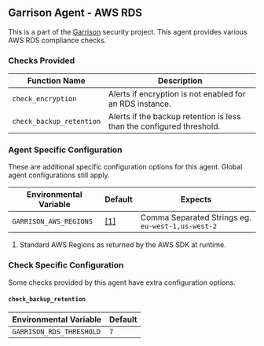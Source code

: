 Garrison Agent - AWS RDS
--

This is a part of the [Garrison](https://github.com/forward3d/garrison) security project. This agent provides various AWS RDS compliance checks.

### Checks Provided

| Function Name | Description  |
| ------------- | ------------- |
| `check_encryption` | Alerts if encryption is not enabled for an RDS instance. |
| `check_backup_retention` | Alerts if the backup retention is less than the configured threshold. |

### Agent Specific Configuration

These are additional specific configuration options for this agent. Global agent configurations still apply.

| Environmental Variable  | Default | Expects |
| ------------- | ------------- | ------------- |
| `GARRISON_AWS_REGIONS` | [[1]](#f1) | Comma Separated Strings eg. `eu-west-1,us-west-2` |

1. <span id="f2"></span> Standard AWS Regions as returned by the AWS SDK at runtime.

### Check Specific Configuration

Some checks provided by this agent have extra configuration options.

#### `check_backup_retention`

| Environmental Variable | Default |
| ------------- | ------------- |
| `GARRISON_RDS_THRESHOLD` | `7` |
